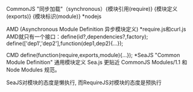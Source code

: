 

CommonJS "同步加载"（synchronous）{模块引用(require)} {模块定义(exports)} {模块标识(module)}
    *nodejs

AMD (Asynchronous Module Definition 异步模块定义)
    *require.js和curl.js
    AMD就只有一个接口：define(id?,dependencies?,factory);
define(['dep1','dep2'],function(dep1,dep2){...});


CMD
define(function(require,exports,module){...});
    *SeaJS
"Common Module Definition"
通用模块定义
Sea.js 更贴近 CommonJS Modules/1.1 和 Node Modules 规范。






SeaJS对模块的态度是懒执行, 而RequireJS对模块的态度是预执行







